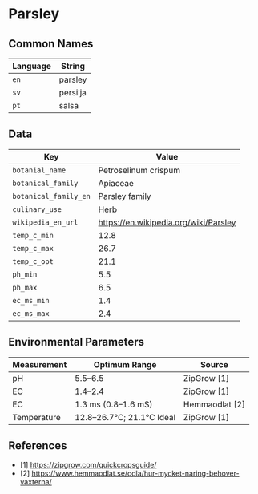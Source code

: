 # Parsley

## Common Names

Language|String
-|-
`en`|parsley
`sv`|persilja
`pt`|salsa


## Data

Key|Value
-|-
`botanial_name`|Petroselinum crispum
`botanical_family`|Apiaceae
`botanical_family_en`|Parsley family
`culinary_use`|Herb
`wikipedia_en_url`|https://en.wikipedia.org/wiki/Parsley
`temp_c_min`|12.8
`temp_c_max`|26.7
`temp_c_opt`|21.1
`ph_min`|5.5
`ph_max`|6.5
`ec_ms_min`|1.4
`ec_ms_max`|2.4


## Environmental Parameters

Measurement | Optimum Range | Source
--- | --- | ---
pH | 5.5–6.5 | ZipGrow [1]
EC | 1.4–2.4 | ZipGrow [1]
EC | 1.3 ms (0.8–1.6 mS) | Hemmaodlat [2]
Temperature | 12.8–26.7°C; 21.1°C Ideal | ZipGrow [1]


## References

* [1] https://zipgrow.com/quickcropsguide/
* [2] https://www.hemmaodlat.se/odla/hur-mycket-naring-behover-vaxterna/
